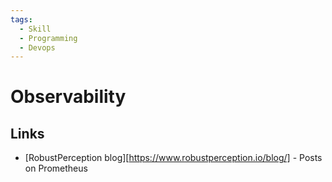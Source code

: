 ```yaml
---
tags:
  - Skill
  - Programming
  - Devops
---
```


# Observability

## Links

- [RobustPerception blog][https://www.robustperception.io/blog/] - Posts on Prometheus
